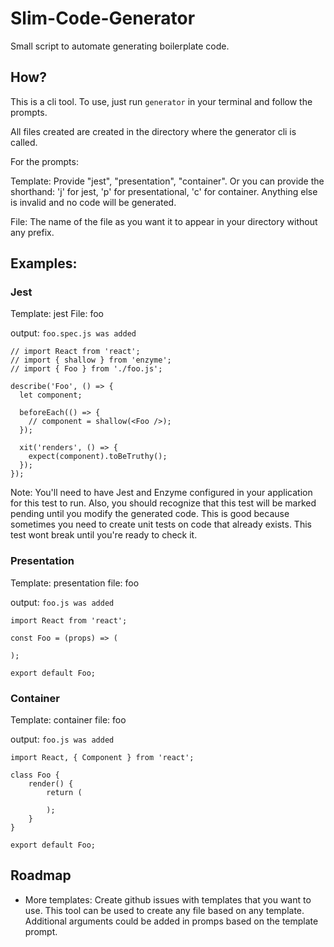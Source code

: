 # Slim-Code-Generator

Small script to automate generating boilerplate code.

## How?
This is a cli tool. To use, just run `generator` in your terminal and follow the prompts.

All files created are created in the directory where the generator cli is called.

For the prompts:

Template: Provide "jest", "presentation", "container". Or you can provide the shorthand: 'j' for jest, 'p' for presentational, 'c' for container. Anything else is invalid and no code will be generated.

File: The name of the file as you want it to appear in your directory without any prefix.

## Examples:

### Jest
Template: jest
File: foo

output: `foo.spec.js was added`
```
// import React from 'react';
// import { shallow } from 'enzyme';
// import { Foo } from './foo.js';

describe('Foo', () => {
  let component;

  beforeEach(() => {
    // component = shallow(<Foo />);
  });

  xit('renders', () => {
    expect(component).toBeTruthy();
  });
});
```

Note: You'll need to have Jest and Enzyme configured in your application for this test to run.
Also, you should recognize that this test will be marked pending until you modify the generated code. This is good because sometimes you need to create unit tests on code that already exists. This test wont break until you're ready to check it.

### Presentation
Template: presentation
file: foo

output: `foo.js was added`

```
import React from 'react';

const Foo = (props) => (

);

export default Foo;

```

### Container
Template: container
file: foo

output: `foo.js was added`

```
import React, { Component } from 'react';

class Foo {
	render() {
		return (

		);
	}
}

export default Foo;

```

## Roadmap
- More templates: Create github issues with templates that you want to use. This tool can be used to create any file based on any template. Additional arguments could be added in promps based on the template prompt.
